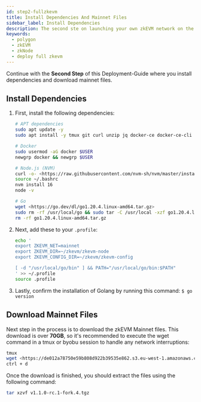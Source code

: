 ```yaml
---
id: step2-fullzkevm
title: Install Dependencies And Mainnet Files
sidebar_label: Install Dependencies
description: The second ste on launching your own zkEVM network on the Goerli testnet.
keywords:
  - polygon
  - zkEVM
  - zkNode
  - deploy full zkevm
---
```


Continue with the **Second Step** of this Deployment-Guide where you install dependencies and download mainnet files.

## Install Dependencies

1. First, install the following dependencies:

   ```bash
   # APT dependencies
   sudo apt update -y
   sudo apt install -y tmux git curl unzip jq docker-ce docker-ce-cli containerd.io docker-buildx-plugin docker-compose-plugin

   # Docker
   sudo usermod -aG docker $USER
   newgrp docker && newgrp $USER

   # Node.js (NVM)
   curl -o- <https://raw.githubusercontent.com/nvm-sh/nvm/master/install.sh> | bash
   source ~/.bashrc
   nvm install 16
   node -v

   # Go
   wget <https://go.dev/dl/go1.20.4.linux-amd64.tar.gz>
   sudo rm -rf /usr/local/go && sudo tar -C /usr/local -xzf go1.20.4.linux-amd64.tar.gz
   rm -rf go1.20.4.linux-amd64.tar.gz
   ```

2. Next, add these to your `.profile`:

   ```bash
   echo '
   export ZKEVM_NET=mainnet
   export ZKEVM_DIR=~/zkevm/zkevm-node
   export ZKEVM_CONFIG_DIR=~/zkevm/zkevm-config

   [ -d "/usr/local/go/bin" ] && PATH="/usr/local/go/bin:$PATH"
   ' >> ~/.profile
   source .profile
   ```

3. Lastly, confirm the installation of Golang by running this command: `$ go version`

## Download Mainnet Files

Next step in the process is to download the zkEVM Mainnet files. This download is over **70GB**, so it's recommended to execute the wget command in a tmux or byobu session to handle any network interruptions:

```bash
tmux
wget <https://de012a78750e59b808d922b39535e862.s3.eu-west-1.amazonaws.com/v1.1.0-rc.1-fork.4.tgz>
ctrl + d
```

Once the download is finished, you should extract the files using the following command:

```bash
tar xzvf v1.1.0-rc.1-fork.4.tgz
```
